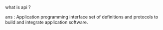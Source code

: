 
what is api ? 

ans : Application programming interface  set of definitions and protocols to build and integrate application software.

